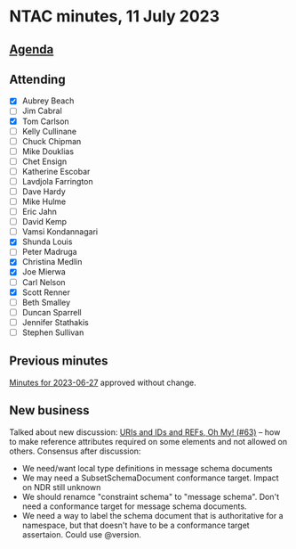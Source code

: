 # NTAC minutes, 11 July 2023

## [Agenda](2023-07-11-agenda.md)

## Attending

- [x] Aubrey Beach
- [ ] Jim Cabral
- [x] Tom Carlson
- [ ] Kelly Cullinane
- [ ] Chuck Chipman
- [ ] Mike Douklias
- [ ] Chet Ensign
- [ ] Katherine Escobar
- [ ] Lavdjola Farrington
- [ ] Dave Hardy
- [ ] Mike Hulme
- [ ] Eric Jahn
- [ ] David Kemp
- [ ] Vamsi Kondannagari
- [x] Shunda Louis
- [ ] Peter Madruga
- [x] Christina Medlin
- [x] Joe Mierwa
- [ ] Carl Nelson
- [x] Scott Renner
- [ ] Beth Smalley
- [ ] Duncan Sparrell
- [ ] Jennifer Stathakis
- [ ] Stephen Sullivan

## **Previous minutes**  

[Minutes for 2023-06-27](2023-06-27-minutes.md) approved without change.

## New business

Talked about new discussion: [URIs and IDs and REFs, Oh My! (#63)](https://github.com/niemopen/ntac-admin/discussions/63) – how to make reference attributes required on some elements and not allowed on others.  Consensus after discussion:

* We need/want local type definitions in message schema documents
* We may need a SubsetSchemaDocument conformance target.  Impact on NDR still unknown
* We should renamce "constraint schema" to "message schema". Don't need a conformance target for message schema documents.
* We need a way to label the schema document that is authoritative for a namespace, but that doesn't have to be a conformance target assertaion.  Could use @version.

